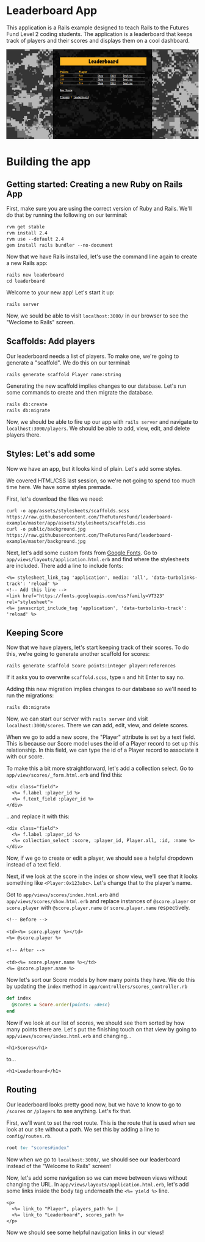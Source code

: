 # Leaderboard App

This application is a Rails example designed to teach Rails to the Futures Fund Level 2 coding students.
The application is a leaderboard that keeps track of players and their scores and displays them on a cool dashboard.

![Screenshot of leaderboard](https://raw.githubusercontent.com/TheFuturesFund/leaderboard-example/master/public/screenshot.png)

# Building the app

## Getting started: Creating a new Ruby on Rails App

First, make sure you are using the correct version of Ruby and Rails. We'll do that by running the following on our terminal:

```shell
rvm get stable
rvm install 2.4
rvm use --default 2.4
gem install rails bundler --no-document
```

Now that we have Rails installed, let's use the command line again to create a new Rails app:

```shell
rails new leaderboard
cd leaderboard
```

Welcome to your new app!
Let's start it up:

```shell
rails server
```

Now, we sould be able to visit `localhost:3000/` in our browser to see the "Weclome to Rails" screen.

## Scaffolds: Add players

Our leaderboard needs a list of players.
To make one, we're going to generate a "scaffold".
We do this on our terminal:

```shell
rails generate scaffold Player name:string
```

Generating the new scaffold implies changes to our database.
Let's run some commands to create and then migrate the database.

```shell
rails db:create
rails db:migrate
```

Now, we should be able to fire up our app with `rails server` and navigate to `localhost:3000/players`.
We should be able to add, view, edit, and delete players there.

## Styles: Let's add some

Now we have an app, but it looks kind of plain.
Let's add some styles.

We covered HTML/CSS last session, so we're not going to spend too much time here.
We have some styles premade.

First, let's download the files we need:

```shell
curl -o app/assets/stylesheets/scaffolds.scss https://raw.githubusercontent.com/TheFuturesFund/leaderboard-example/master/app/assets/stylesheets/scaffolds.css
curl -o public/background.jpg https://raw.githubusercontent.com/TheFuturesFund/leaderboard-example/master/background.jpg
```

Next, let's add some custom fonts from [Google Fonts](https://fonts.google.com). Go to `app/views/layouts/application.html.erb` and find where the stylesheets are included. There add a line to include fonts:

```erb
<%= stylesheet_link_tag 'application', media: 'all', 'data-turbolinks-track': 'reload' %>
<!-- Add this line -->
<link href="https://fonts.googleapis.com/css?family=VT323" rel="stylesheet">
<%= javascript_include_tag 'application', 'data-turbolinks-track': 'reload' %>
```

## Keeping Score

Now that we have players, let's start keeping track of their scores.
To do this, we're going to generate another scaffold for scores:

```shell
rails generate scaffold Score points:integer player:references
```

If it asks you to overwrite `scaffold.scss`, type `n` and hit Enter to say no.

Adding this new migration implies changes to our database so we'll need to run the migrations:

```shell
rails db:migrate
```

Now, we can start our server with `rails server` and visit `localhost:3000/scores`.
There we can add, edit, view, and delete scores.

When we go to add a new score, the "Player" attribute is set by a text field.
This is because our Score model uses the id of a Player record to set up this relationship.
In this field, we can type the id of a Player record to associate it with our score.

To make this a bit more straightforward, let's add a collection select.
Go to `app/view/scores/_form.html.erb` and find this:

```erb
<div class="field">
  <%= f.label :player_id %>
  <%= f.text_field :player_id %>
</div>
```

...and replace it with this:

```erb
<div class="field">
  <%= f.label :player_id %>
  <%= collection_select :score, :player_id, Player.all, :id, :name %> 
</div>
```

Now, if we go to create or edit a player, we should see a helpful dropdown instead of a text field.

Next, if we look at the score in the index or show view, we'll see that it looks something like `<Player:0x123abc>`.
Let's change that to the player's name.

Got to `app/views/scores/index.html.erb` and `app/views/scores/show.html.erb` and replace instances of `@score.player` or `score.player` with `@score.player.name` or `score.player.name` respectively.

```erb
<!-- Before -->

<td><%= score.player %></td>
<%= @score.player %>

<!-- After -->

<td><%= score.player.name %></td>
<%= @score.player.name %>
```

Now let's sort our Score models by how many points they have.
We do this by updating the `index` method in `app/controllers/scores_controller.rb`

```ruby
def index
  @scores = Score.order(points: :desc)
end
```

Now if we look at our list of scores, we should see them sorted by how many points there are.
Let's put the finishing touch on that view by going to `app/views/scores/index.html.erb` and changing...

```erb
<h1>Scores</h1>
```

to...

```erb
<h1>Leaderboard</h1>
```

## Routing

Our leaderboard looks pretty good now, but we have to know to go to `/scores` or `/players` to see anything.
Let's fix that.

First, we'll want to set the root route.
This is the route that is used when we look at our site without a path.
We set this by adding a line to `config/routes.rb`.

```ruby
root to: "scores#index"
```

Now when we go to `localhost:3000/`, we should see our leaderboard instead of the "Welcome to Rails" screen!

Now, let's add some navigation so we can move between views without changing the URL.
In `app/views/layouts/application.html.erb`, let's add some links inside the body tag underneath the `<%= yield %>` line.

```erb
<p>
  <%= link_to "Player", players_path %> | 
  <%= link_to "Leaderboard", scores_path %>
</p>
```

Now we should see some helpful navigation links in our views!
